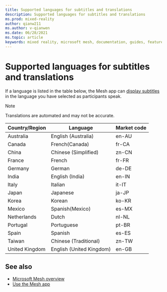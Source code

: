 ```yaml
---
title: Supported languages for subtitles and translations
description: Supported languages for subtitles and translations
ms.prod: mixed-reality
author: qianw211
ms.author: v-qianwen
ms.date: 06/28/2021
ms.topic: article
keywords: mixed reality, microsoft mesh, documentation, guides, features, holograms, spaces
---
```


# Supported languages for subtitles and translations

If a language is listed in the table below, the Mesh app can [display subtitles](use-mesh.md#setting-user-preferences) in the language you have selected as participants speak.

>[!Note]
>Translations are automated and may not be accurate.

|Country/Region|Language|Market code| 
|-|-|- |
|Australia|English (Australia)|en-AU |
|Canada|French(Canada)|fr-CA |
|China|Chinese (Simplified)|zn-CN |
|France|French|fr-FR | 
|Germany|German|de-DE |
|India|English (India)|en-IN |
|Italy|Italian|it-IT |
|Japan|Japanese|ja-JP |
|Korea|Korean|ko-KR |
|Mexico|Spanish(Mexico)|es-MX |
|Netherlands|Dutch|nl-NL |
|Portugal|Portuguese|pt-BR |
|Spain|Spanish|es-ES |
|Taiwan|Chinese (Traditional)|zn-TW |
|United Kingdom|English (United Kingdom)|en-GB|

## See also

- [Microsoft Mesh overview](../../overview.md)
- [Use the Mesh app](use-mesh.md)

